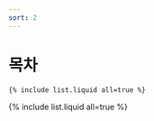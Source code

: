 ```yaml
---
sort: 2
---
```


# 목차

```
{% include list.liquid all=true %}
```

{% include list.liquid all=true %}

